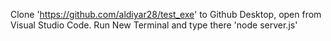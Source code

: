 Clone 'https://github.com/aldiyar28/test_exe' to Github Desktop, open from Visual Studio Code. Run New Terminal and type there 'node server.js'
